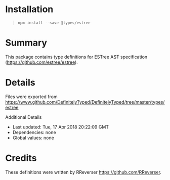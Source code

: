 # Installation

> `npm install --save @types/estree`

# Summary

This package contains type definitions for ESTree AST specification (https://github.com/estree/estree).

# Details

Files were exported from https://www.github.com/DefinitelyTyped/DefinitelyTyped/tree/master/types/estree

Additional Details

- Last updated: Tue, 17 Apr 2018 20:22:09 GMT
- Dependencies: none
- Global values: none

# Credits

These definitions were written by RReverser <https://github.com/RReverser>.
